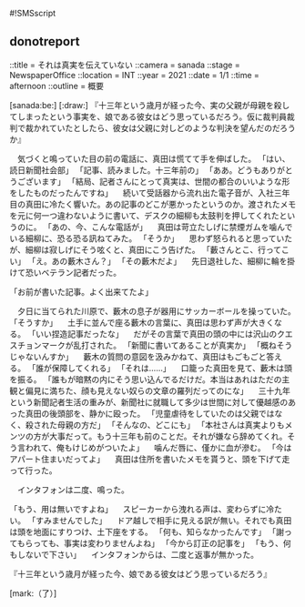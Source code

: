 #!SMSscript

## donotreport

::title = それは真実を伝えていない
::camera = sanada
::stage = NewspaperOffice
::location = INT
::year = 2021
::date = 1/1
::time = afternoon
::outline = 概要

[sanada:be:]
[:draw:]
『十三年という歳月が経った今、実の父親が母親を殺してしまったという事実を、娘である彼女はどう思っているだろう。仮に裁判員裁判で裁かれていたとしたら、彼女は父親に対しどのような判決を望んだのだろうか』

　気づくと鳴っていた目の前の電話に、真田は慌てて手を伸ばした。
「はい、読日新聞社会部」
「記事、読みました。十三年前の」
「ああ。どうもありがとうございます」
「結局、記者さんにとって真実は、世間の都合のいいような形をしたものだったんですね」
　続いて受話器から流れ出た電子音が、入社三年目の真田に冷たく響いた。あの記事のどこが悪かったというのか。渡されたメモを元に何一つ違わないように書いて、デスクの細柳も太鼓判を押してくれたというのに。
「あの、今、こんな電話が」
　真田は苛立たしげに禁煙ガムを噛んでいる細柳に、恐る恐る訊ねてみた。
「そうか」
　思わず怒られると思っていたが、細柳は寂しげにそう呟くと、真田にこう告げた。
「藪さんとこ、行ってこい」
「え。あの藪木さん？」
「その藪木だよ」
　先日退社した、細柳に輪を掛けて恐いベテラン記者だった。

「お前が書いた記事。よく出来てたよ」

　夕日に当てられた川原で、藪木の息子が器用にサッカーボールを操っていた。
「そうすか」
　土手に並んで座る藪木の言葉に、真田は思わず声が大きくなる。
「いい捏造記事だったな」
　だがその言葉で真田の頭の中には沢山のクエスチョンマークが乱打された。
「新聞に書いてあることが真実か」
「概ねそうじゃないんすか」
　藪木の質問の意図を汲みかねて、真田はもごもごと答える。
「誰が保障してくれる」
「それは……」
　口籠った真田を見て、藪木は頭を振る。
「誰もが暗黙の内にそう思い込んでるだけだ。本当はあれはただの主観と偏見に満ちた、顔も見えない奴らの文章の羅列だってのにな」
　三十九年という新聞記者生活の重みが、新聞社に就職して多少は世間に対して優越感のあった真田の後頭部を、静かに殴った。
「児童虐待をしていたのは父親ではなく、殺された母親の方だ」
「そんなの、どこにも」
「本社さんは真実よりもメンツの方が大事だって。もう十三年も前のことだ。それが嫌なら辞めてくれ。そう言われて、俺もけじめがついたよ」
　噛んだ唇に、僅かに血が滲む。
「今はアパート住まいだってよ」
　真田は住所を書いたメモを貰うと、頭を下げて走って行った。

　インタフォンは二度、鳴った。

「もう、用は無いですよね」
　スピーカーから洩れる声は、変わらずに冷たい。
「すみませんでした」
　ドア越しで相手に見える訳が無い。それでも真田は頭を地面にすりつけ、土下座をする。
「何も、知らなかったんです」
「謝ってもらっても、事実は変わりませんよね」
「今から訂正の記事を」
「もう、何もしないで下さい」
　インタフォンからは、二度と返事が無かった。

『十三年という歳月が経った今、娘である彼女はどう思っているだろう』

[mark:（了）]
